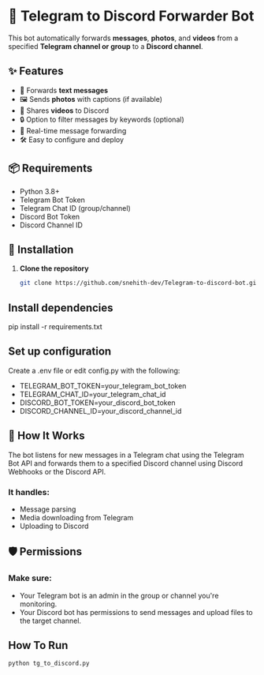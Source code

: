 # 🤖 Telegram to Discord Forwarder Bot

This bot automatically forwards **messages**, **photos**, and **videos** from a specified **Telegram channel or group** to a **Discord channel**.

## ✨ Features

- 📩 Forwards **text messages**
- 🖼️ Sends **photos** with captions (if available)
- 🎥 Shares **videos** to Discord
- 🔒 Option to filter messages by keywords (optional)
- 🔁 Real-time message forwarding
- 🛠️ Easy to configure and deploy

## 📦 Requirements

- Python 3.8+
- Telegram Bot Token
- Telegram Chat ID (group/channel)
- Discord Bot Token
- Discord Channel ID

## 🔧 Installation

1. **Clone the repository**
   ```bash
   git clone https://github.com/snehith-dev/Telegram-to-discord-bot.git

## Install dependencies
pip install -r requirements.txt

## Set up configuration
Create a .env file or edit config.py with the following:
- TELEGRAM_BOT_TOKEN=your_telegram_bot_token
- TELEGRAM_CHAT_ID=your_telegram_chat_id
- DISCORD_BOT_TOKEN=your_discord_bot_token
- DISCORD_CHANNEL_ID=your_discord_channel_id

## 🧠 How It Works
The bot listens for new messages in a Telegram chat using the Telegram Bot API and forwards them to a specified Discord channel using Discord Webhooks or the Discord API.
### It handles:
- Message parsing
- Media downloading from Telegram
- Uploading to Discord

## 🛡️ Permissions
### Make sure:
- Your Telegram bot is an admin in the group or channel you're monitoring.
- Your Discord bot has permissions to send messages and upload files to the target channel.

## How To Run 
```bash
python tg_to_discord.py
